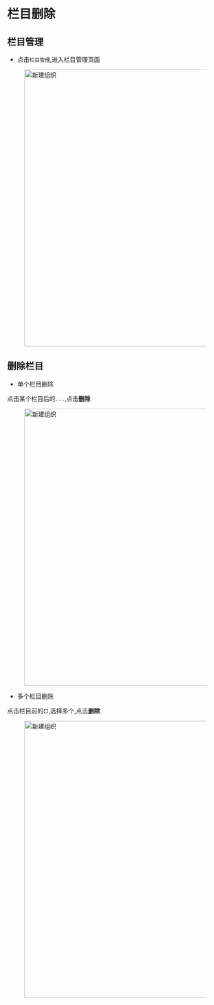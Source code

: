 # 栏目删除

##  栏目管理

* 点击`栏目管理`,进入栏目管理页面

<figure>
  <img src='generated/images/guide/toh/ClickCoulmnManager.png' width="1200px" height="644px" alt="新建组织">
</figure>

## 删除栏目

* 单个栏目删除

点击某个栏目后的`...`,点击**删除**

<figure>
  <img src='generated/images/guide/toh/ClickCoulmnSingleDelete.png' width="1200px" height="644px" alt="新建组织">
</figure>

* 多个栏目删除

点击栏目前的`口`,选择多个,点击**删除**

<figure>
  <img src='generated/images/guide/toh/ClickCoulmnDelete.png' width="1200px" height="644px" alt="新建组织">
</figure>

